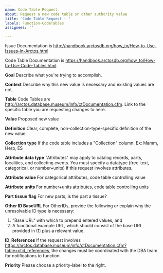 ```yaml
---
name: Code Table Request
about: Request a new code table or other authority value
title: 'Code Table Request - '
labels: Function-CodeTables
assignees: ''

---
```


Issue Documentation is http://handbook.arctosdb.org/how_to/How-to-Use-Issues-in-Arctos.html

Code Table Documentation is https://handbook.arctosdb.org/how_to/How-to-Use-Code-Tables.html

**Goal**
Describe what you're trying to accomplish.

**Context**
Describe why this new value is necessary and existing values are not.

**Table**
Code Tables are http://arctos.database.museum/info/ctDocumentation.cfm. Link to the specific table you are requesting changes to here.

**Value**
Proposed new value

**Definition**
Clear, complete, non-collection-type-specific definition of the new value.

**Collection type**
If the code table includes a "Collection" column. Ex: Mamm, Herp, ES

**Attribute data type**
"Attributes" may apply to catalog records, parts, localities, and collecting events. You must specify a datatype (free-text, categorical, or number+units) if this request involves attributes.

**Attribute value**
For categorical attributes, code table controlling value

**Attribute units**
For number+units attributes, code table controlling units

**Part tissue flag**
For new parts, is the part a tissue?

**Other ID BaseURL**
For OtherIDs, provide the following *or* explain why the unresolvable ID type is necessary:
1. "Base URL" with which to prepend entered values, and
2. A functional example URL, which should consist of the base URL provided in (1) plus a relevant value.

**ID_References**
If the request involves https://arctos.database.museum/info/ctDocumentation.cfm?table=ctid_references, the changes must be coordinated with the DBA team for notifications to function.

**Priority**
Please choose a priority-label to the right.
